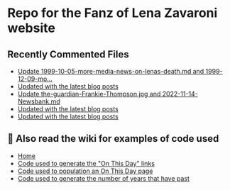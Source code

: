 # Repo for the Fanz of Lena Zavaroni website

## Recently Commented Files
<!-- BLOG-POST-LIST:START -->
- [Update 1999-10-05-more-media-news-on-lenas-death.md and 1999-12-09-mo…](https://github.com/FanzOfLenaZavaroni/fanzoflenazavaroni.github.io/commit/82c0317ee6e7babfe8507b3c3e1e4624826fe132)
- [Updated with the latest blog posts](https://github.com/FanzOfLenaZavaroni/fanzoflenazavaroni.github.io/commit/585da50d6065b23f196b5a0b4f5ecb7263060455)
- [Update the-guardian-Frankie-Thompson.jpg and 2022-11-14-Newsbank.md](https://github.com/FanzOfLenaZavaroni/fanzoflenazavaroni.github.io/commit/815bb65bdee06137a00477061681e6eac27fae42)
- [Updated with the latest blog posts](https://github.com/FanzOfLenaZavaroni/fanzoflenazavaroni.github.io/commit/0442c57758c242afb9c472ec435b7d5ada2daebc)
- [Updated with the latest blog posts](https://github.com/FanzOfLenaZavaroni/fanzoflenazavaroni.github.io/commit/f52822acea6f2cafe96859f390eaf3f58c80741e)
<!-- BLOG-POST-LIST:END -->

## :notebook: Also read the wiki for examples of code used
* [Home](https://github.com/FanzOfLenaZavaroni/fanzoflenazavaroni.github.io/wiki)
* [Code used to generate the "On This Day" links](https://github.com/FanzOfLenaZavaroni/fanzoflenazavaroni.github.io/wiki/On-This-Day-Code)
* [Code used to population an On This Day page](https://github.com/FanzOfLenaZavaroni/fanzoflenazavaroni.github.io/wiki/Code-used-to-population-an-On-This-Day-page)
* [Code used to generate the number of years that have past](https://github.com/FanzOfLenaZavaroni/fanzoflenazavaroni.github.io/wiki/Number-of-years-gone-by-code)
